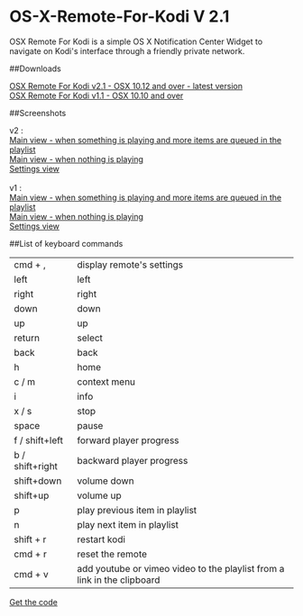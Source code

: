 # OS-X-Remote-For-Kodi V 2.1

<p>
  OSX Remote For Kodi is a simple OS X Notification Center Widget to navigate on Kodi's interface through a friendly private network. 
</p>

##Downloads
<p>
  <a href="http://bit.ly/1M5Iv5B">OSX Remote For Kodi v2.1 - OSX 10.12 and over - latest version</a><br/>
  <a href="http://bit.ly/2e8Bj2T">OSX Remote For Kodi v1.1 - OSX 10.10 and over</a><br/>
</p>
##Screenshots
<p>
  v2 :<br/>
  <a href="http://i.imgur.com/MNB65Al.png">Main view - when something is playing and more items are queued in the playlist</a><br/>
  <a href="http://i.imgur.com/g2t4aZy.png">Main view - when nothing is playing</a><br/>
  <a href="http://i.imgur.com/HWN7rwt.png">Settings view</a><br/> 
  <br/>
  v1 :<br/>
  <a href="https://i.imgur.com/FBv9s7r.png">Main view - when something is playing and more items are queued in the playlist</a><br/>
  <a href="https://i.imgur.com/z0FGLQA.png">Main view - when nothing is playing</a><br/>
  <a href="https://i.imgur.com/K8BoTdT.png">Settings view</a><br/> 
</p>

##List of keyboard commands
<table>
  <tr><td>cmd + ,</td><td>display remote's settings</td></tr>
  <tr><td>left</td><td>left</td></tr>
  <tr><td>right</td><td>right</td></tr>
  <tr><td>down</td><td>down</td></tr>
  <tr><td>up</td><td>up</td></tr>
  <tr><td>return</td><td>select</td></tr>
  <tr><td>back</td><td>back</td></tr>
  <tr><td>h</td><td>home</td></tr>
  <tr><td>c / m</td><td>context menu</td></tr>
  <tr><td>i</td><td>info</td></tr>
  <tr><td>x / s</td><td>stop</td></tr>
  <tr><td>space</td><td>pause</td></tr>
  <tr><td>f / shift+left</td><td>forward player progress</td></tr>
  <tr><td>b / shift+right</td><td>backward player progress</td></tr>
  <tr><td>shift+down</td><td>volume down</td></tr>
  <tr><td>shift+up</td><td>volume up</td></tr>
  <tr><td>p</td><td>play previous item in playlist</td></tr>
  <tr><td>n</td><td>play next item in playlist</td></tr>
  <tr><td>shift + r</td><td>restart kodi</td></tr>
  <tr><td>cmd + r</td><td>reset the remote</td></tr>
  <tr><td>cmd + v</td><td>add youtube or vimeo video to the playlist from a link in the clipboard</td></tr>
</table>

<p>
<a href="http://bit.ly/1TDEhrs">Get the code</a><br/>
</p>
